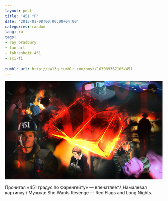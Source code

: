 ```yaml
---
layout: post
title: '451 °F'
date: '2013-01-08T00:00:00+04:00'
categories: random
lang: ru
tags:
- ray bradbury
- fan art
- fahrenheit 451
- sci-fi

tumblr_url: http://aa13q.tumblr.com/post/103089367105/451
---
```


![fahrenheit 451 fanart](/assets/img/posts/tumblr_files/tumblr_nfbgbdfFjI1qg3f9lo1_1280.jpg "Fahrenheit 451 my fanart")

Прочитал «451 градус по Фаренгейту» — впечатляет.\\
Намалевал картинку.\\
Музыка: She Wants Revenge — Red Flags and Long Nights.
